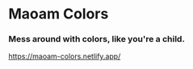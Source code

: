 # Maoam Colors

### Mess around with colors, like you're a child.
https://maoam-colors.netlify.app/
